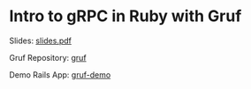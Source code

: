 # Intro to gRPC in Ruby with Gruf

Slides: [slides.pdf](slides.pdf)

Gruf Repository: [gruf](https://github.com/bigcommerce/gruf)

Demo Rails App: [gruf-demo](https://github.com/bigcommerce/gruf-demo)

